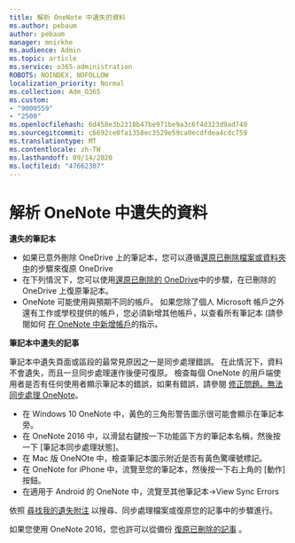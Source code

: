 ```yaml
---
title: 解析 OneNote 中遺失的資料
ms.author: pebaum
author: pebaum
manager: mnirkhe
ms.audience: Admin
ms.topic: article
ms.service: o365-administration
ROBOTS: NOINDEX, NOFOLLOW
localization_priority: Normal
ms.collection: Adm_O365
ms.custom:
- "9000559"
- "2500"
ms.openlocfilehash: 6d458e3b2318b47be971be9a3c6f4d323d9ad740
ms.sourcegitcommit: c6692ce0fa1358ec3529e59ca0ecdfdea4cdc759
ms.translationtype: MT
ms.contentlocale: zh-TW
ms.lasthandoff: 09/14/2020
ms.locfileid: "47662307"
---
```

# <a name="resolving-missing-data-in-onenote"></a>解析 OneNote 中遺失的資料

**遺失的筆記本**

- 如果已意外刪除 OneDrive 上的筆記本，您可以遵循[還原已刪除檔案或資料夾中](https://support.office.com/article/949ada80-0026-4db3-a953-c99083e6a84f)的步驟來復原 OneDrive
- 在下列情況下，您可以使用[還原已刪除的 OneDrive](https://docs.microsoft.com/onedrive/restore-deleted-onedrive)中的步驟，在已刪除的 OneDrive 上復原筆記本。
- OneNote 可能使用與預期不同的帳戶。 如果您除了個人 Microsoft 帳戶之外還有工作或學校提供的帳戶，您必須新增其他帳戶，以查看所有筆記本 (請參閱如何 [在 OneNote 中新增帳戶](https://support.office.com/article/5afff855-54ee-47e4-a773-db048d4ac299)的指示。

**筆記本中遺失的記事**

筆記本中遺失頁面或區段的最常見原因之一是同步處理錯誤。 在此情況下，資料不會遺失，而且一旦同步處理運作後便可復原。 檢查每個 OneNote 的用戶端使用者是否有任何使用者顯示筆記本的錯誤，如果有錯誤，請參閱 [修正問題。無法同步處理 OneNote](https://support.office.com/article/299495ef-66d1-448f-90c1-b785a6968d45)。

- 在 Windows 10 OneNote 中，黃色的三角形警告圖示很可能會顯示在筆記本旁。
- 在 OneNote 2016 中，以滑鼠右鍵按一下功能區下方的筆記本名稱，然後按一下 [筆記本同步處理狀態]。
- 在 Mac 版 OneNOte 中，檢查筆記本圖示附近是否有黃色驚嘆號標記。
- 在 OneNote for iPhone 中，流覽至您的筆記本，然後按一下右上角的 [動作] 按鈕。
- 在適用于 Android 的 OneNote 中，流覽至其他筆記本->View Sync Errors

依照 [尋找我的遺失附注](https://support.office.com/article/32cb2bd7-afe7-44d2-a711-398a88421287) 以搜尋、同步處理檔案或復原您的記事中的步驟進行。

如果您使用 OneNote 2016，您也許可以從備份 [復原已刪除的記事](https://support.office.com/article/32ed1036-74fd-4c21-bc28-033a486e6b14) 。